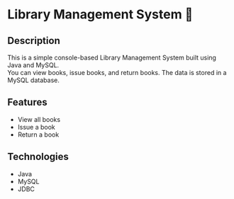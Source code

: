 # Library Management System 🧾

## Description
This is a simple console-based Library Management System built using Java and MySQL.  
You can view books, issue books, and return books. The data is stored in a MySQL database.

## Features
- View all books
- Issue a book
- Return a book

## Technologies
- Java
- MySQL
- JDBC

